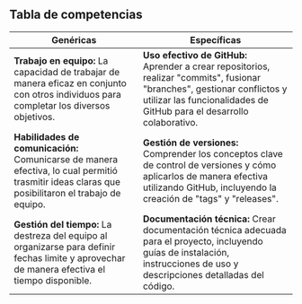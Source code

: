 ## Tabla de competencias

| Genéricas | Específicas |
|--|--|
| **Trabajo en equipo:** La capacidad de trabajar de manera eficaz en conjunto con otros individuos para completar los diversos objetivos. | **Uso efectivo de GitHub:** Aprender a crear repositorios, realizar "commits", fusionar "branches", gestionar conflictos y utilizar las funcionalidades de GitHub para el desarrollo colaborativo. |
| **Habilidades de comunicación:** Comunicarse de manera efectiva, lo cual permitió trasmitir ideas claras que posibilitaron el trabajo de equipo. | **Gestión de versiones:** Comprender los conceptos clave de control de versiones y cómo aplicarlos de manera efectiva utilizando GitHub, incluyendo la creación de "tags" y "releases". |
| **Gestión del tiempo:** La destreza del equipo al organizarse para definir fechas limite y aprovechar de manera efectiva el tiempo disponible. | **Documentación técnica:** Crear documentación técnica adecuada para el proyecto, incluyendo guías de instalación, instrucciones de uso y descripciones detalladas del código. |

